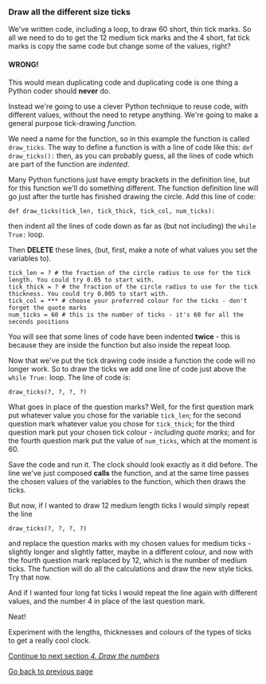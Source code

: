 ### Draw all the different size ticks

We've written code, including a loop, to draw 60 short, thin tick marks. So all we need to do to get the 12 medium tick marks and the 4 short, fat tick marks is copy the same code but change some of the values, right?

#### **WRONG!**

This would mean duplicating code and duplicating code is one thing a Python coder should **never** do.

Instead we're going to use a clever Python technique to reuse code, with different values, without the need to retype anything. We're going to make a general purpose tick-drawing *function*.

We need a name for the function, so in this example the function is called ```draw_ticks```. The way to define a function is with a line of code like this: ```def draw_ticks():``` then, as you can probably guess, all the lines of code which are part of the function are *indented*.

Many Python functions just have empty brackets in the definition line, but for this function we'll do something different. The function definition line will go just after the turtle has finished drawing the circle. Add this line of code:
```
def draw_ticks(tick_len, tick_thick, tick_col, num_ticks):
```

then indent all the lines of code down as far as (but not including) the ```while True:``` loop.

Then **DELETE** these lines, (but, first, make a note of what values you set the variables to).
```
tick_len = ? # the fraction of the circle radius to use for the tick length. You could try 0.05 to start with.
tick_thick = ? # the fraction of the circle radius to use for the tick thickness. You could try 0.005 to start with.
tick_col = *** # choose your preferred colour for the ticks - don't forget the quote marks
num_ticks = 60 # this is the number of ticks - it's 60 for all the seconds positions
```
You will see that some lines of code have been indented **twice** - this is because they are inside the function but also inside the repeat loop.

Now that we've put the tick drawing code inside a function the code will no longer work. So to draw the ticks we add one line of code just above the ```while True:``` loop. The line of code is:
```
draw_ticks(?, ?, ?, ?)
```

What goes in place of the question marks? Well, for the first question mark put whatever value you chose for the variable ```tick_len```; for the second question mark whatever value you chose for ```tick_thick```; for the third question mark put your chosen tick colour - *including quote marks*; and for the fourth question mark put the value of ```num_ticks```, which at the moment is 60.

Save the code and run it. The clock should look exactly as it did before. The line we've just composed **calls** the function, and at the same time passes the chosen values of the variables to the function, which then draws the ticks.

But now, if I wanted to draw 12 medium length ticks I would simply repeat the line
```
draw_ticks(?, ?, ?, ?)
```
and replace the question marks with my chosen values for medium ticks - slightly longer and slightly fatter, maybe in a different colour, and now with the fourth question mark replaced by 12, which is the number of medium ticks. The function will do all the calculations and draw the new style ticks. Try that now.

And if I wanted four long fat ticks I would repeat the line again with different values, and the number 4 in place of the last question mark.

Neat!

Experiment with the lengths, thicknesses and colours of the types of ticks to get a really cool clock.

[Continue to next section *4. Draw the numbers*](README6.md)

[Go back to previous page](README4.md)
